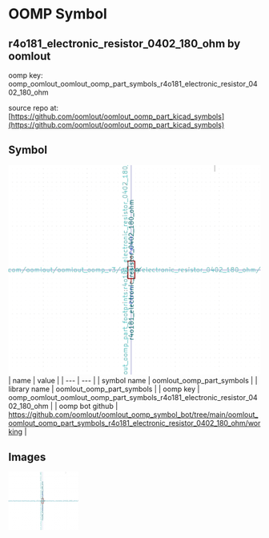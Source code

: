 # OOMP Symbol  
## r4o181_electronic_resistor_0402_180_ohm  by oomlout  
  
oomp key: oomp_oomlout_oomlout_oomp_part_symbols_r4o181_electronic_resistor_0402_180_ohm  
  
source repo at: [https://github.com/oomlout/oomlout_oomp_part_kicad_symbols](https://github.com/oomlout/oomlout_oomp_part_kicad_symbols)  
## Symbol  
  
[![working.png](working_600.png)](working.png)  
| name | value | 
| --- | --- | 
| symbol name | oomlout_oomp_part_symbols | 
| library name | oomlout_oomp_part_symbols | 
| oomp key | oomp_oomlout_oomlout_oomp_part_symbols_r4o181_electronic_resistor_0402_180_ohm | 
| oomp bot github | https://github.com/oomlout/oomlout_oomp_symbol_bot/tree/main/oomlout_oomlout_oomp_part_symbols_r4o181_electronic_resistor_0402_180_ohm/working | 
## Images  
  
[![working.png](working_140.png)](working.png)  

